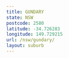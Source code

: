 ```yaml
---
title: GUNDARY
state: NSW
postcode: 2580
latitude: -34.726283
longitude: 149.729215
url: /nsw/gundary/
layout: suburb
---
```

